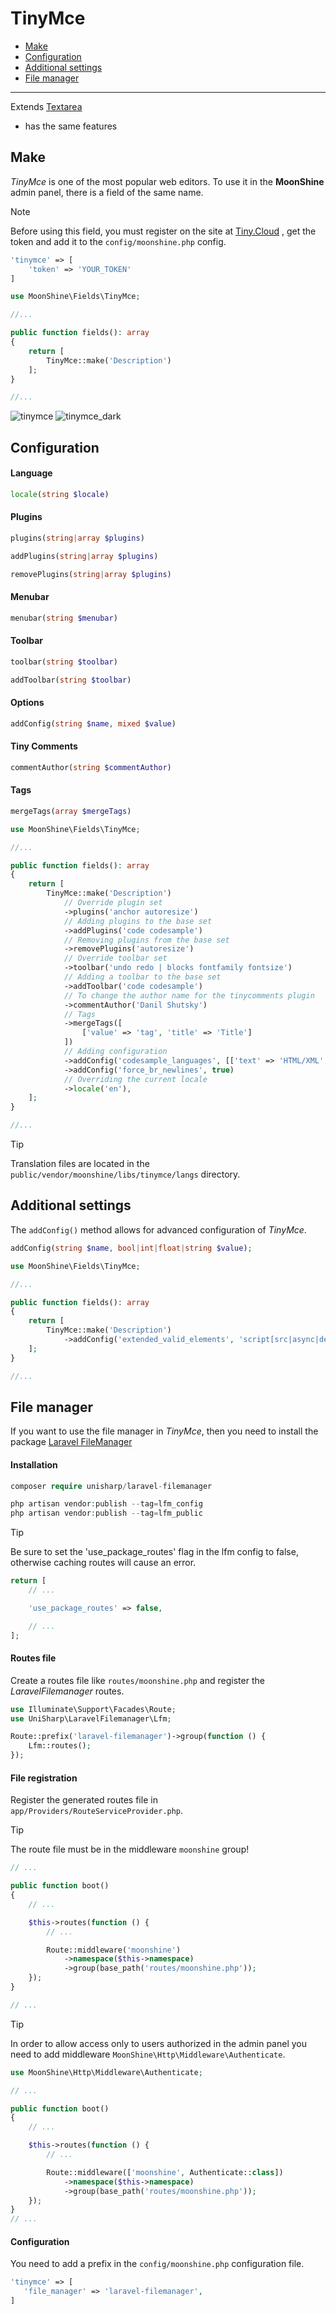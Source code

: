 # TinyMce  

- [Make](#make)  
- [Configuration](#settings)  
- [Additional settings](#custom-config)  
- [File manager](#filemanager)  

---

Extends [Textarea](https://moonshine-laravel.com/docs/resource/fields/fields-textarea)
* has the same features

<a name="make"></a>  
## Make  

*TinyMce* is one of the most popular web editors. To use it in the **MoonShine** admin panel, there is a field of the same name.  

> [!NOTE]
> Before using this field, you must register on the site at [Tiny.Cloud](https://www.tiny.cloud/) , get the token and add it to the `config/moonshine.php` config.

```php
'tinymce' => [
    'token' => 'YOUR_TOKEN'
]
```

```php
use MoonShine\Fields\TinyMce;

//...

public function fields(): array
{
    return [
        TinyMce::make('Description')
    ];
}

//...
```
![tinymce](https://raw.githubusercontent.com/moonshine-software/doc/2.x/resources/screenshots/tinymce.png)
![tinymce_dark](https://raw.githubusercontent.com/moonshine-software/doc/2.x/resources/screenshots/tinymce_dark.png)

<a name="settings"></a>  
## Configuration  

#### Language  
 
 ```php
 locale(string $locale)
 ```

#### Plugins 
```php
plugins(string|array $plugins)
```

```php
addPlugins(string|array $plugins)
```

```php
removePlugins(string|array $plugins)
```

#### Menubar

```php
menubar(string $menubar)
```

#### Toolbar

```php
toolbar(string $toolbar)
```

```php
addToolbar(string $toolbar)
```

#### Options

```php
addConfig(string $name, mixed $value)
```

#### Tiny Comments

```php
commentAuthor(string $commentAuthor)
```

#### Tags
```php
mergeTags(array $mergeTags)
```

```php
use MoonShine\Fields\TinyMce;

//...

public function fields(): array
{
    return [
        TinyMce::make('Description')
            // Override plugin set
            ->plugins('anchor autoresize')
            // Adding plugins to the base set
            ->addPlugins('code codesample')
            // Removing plugins from the base set
            ->removePlugins('autoresize')
            // Override toolbar set
            ->toolbar('undo redo | blocks fontfamily fontsize')
            // Adding a toolbar to the base set
            ->addToolbar('code codesample')
            // To change the author name for the tinycomments plugin
            ->commentAuthor('Danil Shutsky')
            // Tags
            ->mergeTags([
                ['value' => 'tag', 'title' => 'Title']
            ])
            // Adding configuration
            ->addConfig('codesample_languages', [['text' => 'HTML/XML', 'value' => 'markup']])
            ->addConfig('force_br_newlines', true)
            // Overriding the current locale
            ->locale('en'),
    ];
}

//...
```

> [!TIP]
> Translation files are located in the `public/vendor/moonshine/libs/tinymce/langs` directory.

<a name="custom-config"></a>  
## Additional settings 

The `addConfig()` method allows for advanced configuration of *TinyMce*.  

```php
addConfig(string $name, bool|int|float|string $value);
```

```php
use MoonShine\Fields\TinyMce;

//...

public function fields(): array
{
    return [
        TinyMce::make('Description')
            ->addConfig('extended_valid_elements', 'script[src|async|defer|type|charset]')
    ];
}

//...
```

<a name="filemanager"></a>  
## File manager  

If you want to use the file manager in *TinyMce*, then you need to install the package [Laravel FileManager](https://github.com/UniSharp/laravel-filemanager)

#### Installation 
 
```php
composer require unisharp/laravel-filemanager

php artisan vendor:publish --tag=lfm_config
php artisan vendor:publish --tag=lfm_public
```

> [!TIP]
> Be sure to set the 'use_package_routes' flag in the lfm config to false, otherwise caching routes will cause an error.

```php
return [
    // ...

    'use_package_routes' => false,

    // ...
];
```

#### Routes file

Create a routes file like `routes/moonshine.php` and register the *LaravelFilemanager* routes.

```php
use Illuminate\Support\Facades\Route;
use UniSharp\LaravelFilemanager\Lfm;

Route::prefix('laravel-filemanager')->group(function () {
    Lfm::routes();
});
```

#### File registration

Register the generated routes file in `app/Providers/RouteServiceProvider.php`.

> [!TIP]
> The route file must be in the middleware `moonshine` group!

```php
// ...

public function boot()
{
    // ...

    $this->routes(function () {
        // ...

        Route::middleware('moonshine')
            ->namespace($this->namespace)
            ->group(base_path('routes/moonshine.php'));
    });
}

// ...
```

> [!TIP]
> In order to allow access only to users authorized in the admin panel you need to add middleware `MoonShine\Http\Middleware\Authenticate`.

```php
use MoonShine\Http\Middleware\Authenticate;

// ...

public function boot()
{
    // ...

    $this->routes(function () {
        // ...

        Route::middleware(['moonshine', Authenticate::class])
            ->namespace($this->namespace)
            ->group(base_path('routes/moonshine.php'));
    });
}
// ...
```

#### Configuration

You need to add a prefix in the `config/moonshine.php` configuration file.
 
 ```php
 'tinymce' => [
    'file_manager' => 'laravel-filemanager',
]
```